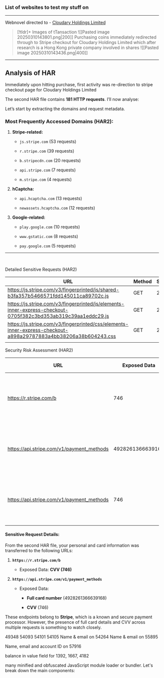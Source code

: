 ### List of websites to test my stuff on

---

Webnovel directed to - 
[Cloudary Holdings Limited](https://checkout.stripe.com/c/pay/cs_live_a1TQSQf7AvN7hiobgasm5U93WIT5ZHW6sKJJXTL59UEdKXCZy95awLDWfg#fidkdWxOYHwnPyd1blppbHNgWlJuPDFMMzBfV2Bgb2xVYWpDY1B3S0x8UzU1dn9ANn8zc1UnKSdobGF2Jz9%2BJ2hwbGEnPydLRCcpJ3ZsYSc%2FJ0tEJyknYnBsYSc%2FJ0tEJ3gpJ2dgcWR2Jz9eWCknaWR8anBxUXx1YCc%2FJ3Zsa2JpYFpscWBoJyknd2BjYHd3YHdKd2xibGsnPydtcXF1dj8qKnVkfCtyYGdranNgaStmamgneCUl)





> [!tldr]+ Images of tTansaction 
> ![[Pasted image 20250310143801.png|200]] Purchasing coins immediately redirected through to Stripe checkout for Cloudary Holdings Limited which after research is a Hong Kong private company involved in shares 
> ![[Pasted image 20250310143436.png|400]]
> 




---


## Analysis of HAR

Immediately upon hitting purchase, first activity was re-direction to stripe checkout page for Cloudary Holdings Limited

The second HAR file contains **181 HTTP requests**. I’ll now analyse:

Let’s start by extracting the domains and request metadata. ​​

### **Most Frequently Accessed Domains (HAR2):**

1. **Stripe-related:**
    
    - `js.stripe.com` (53 requests)
        
    - `r.stripe.com` (39 requests)
        
    - `b.stripecdn.com` (20 requests)
        
    - `api.stripe.com` (7 requests)
        
    - `m.stripe.com` (4 requests)
        
2. **hCaptcha:**
    
    - `api.hcaptcha.com` (13 requests)
        
    - `newassets.hcaptcha.com` (12 requests)
        
3. **Google-related:**
    
    - `play.google.com` (10 requests)
        
    - `www.gstatic.com` (8 requests)
        
    - `pay.google.com` (5 requests)

---

​

Detailed Sensitive Requests (HAR2)

| URL                                                                                                             | Method | Status |
| --------------------------------------------------------------------------------------------------------------- | ------ | ------ |
| https://js.stripe.com/v3/fingerprinted/js/shared-b3fa357b5466571fdd145011ca89702c.js                            | GET    | 200    |
| https://js.stripe.com/v3/fingerprinted/js/elements-inner-express-checkout-0705f382c3bd353ab319c39aa1eddc29.js   | GET    | 200    |
| https://js.stripe.com/v3/fingerprinted/css/elements-inner-express-checkout-a898a29787883a4bb38206a38b604243.css | GET    | 200    |
|                                                                                                                 |        |        |

Security Risk Assessment (HAR2)

|URL|Exposed Data|Security Risks|
|---|---|---|
|https://r.stripe.com/b|746|⚠️ CVV or Card Number should only be used in a single secure transaction.|
|https://api.stripe.com/v1/payment_methods|4928261366639168|⚠️ CVV or Card Number should only be used in a single secure transaction.|
|https://api.stripe.com/v1/payment_methods|746|⚠️ CVV or Card Number should only be used in a single secure transaction.|

#### **Sensitive Request Details:**

From the second HAR file, your personal and card information was transferred to the following URLs:

1. **`https://r.stripe.com/b`**
    
    - Exposed Data: **CVV (746)**
        
2. **`https://api.stripe.com/v1/payment_methods`**
    
    - Exposed Data:
        
        - **Full card number** (4928261366639168)
            
        - **CVV** (746)
 

These endpoints belong to **Stripe**, which is a known and secure payment processor. However, the presence of full card details and CVV across multiple requests is something to watch closely.


49348
54093
54101
54105
Name & email on 54264 
Name & email on 55895 

Name, email and account ID on 57916


balance in value field for 1392, 1667, 4182

many minified and obfuscated JavaScript module loader or bundler. Let's break down the main components: